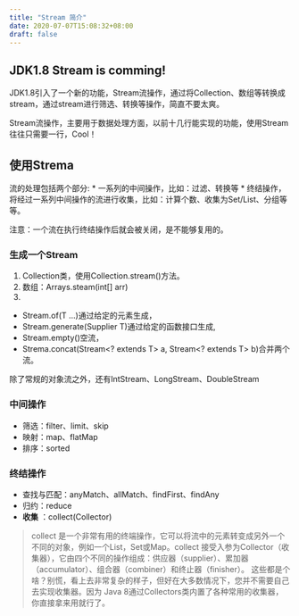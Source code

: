 ```yaml
---
title: "Stream 简介"
date: 2020-07-07T15:08:32+08:00
draft: false
---
```


## JDK1.8 Stream is comming!

JDK1.8引入了一个新的功能，Stream流操作，通过将Collection、数组等转换成stream，通过stream进行筛选、转换等操作，简直不要太爽。

Stream流操作，主要用于数据处理方面，以前十几行能实现的功能，使用Stream往往只需要一行，Cool！

## 使用Strema

流的处理包括两个部分:	
	* 一系列的中间操作，比如：过滤、转换等
	* 终结操作，将经过一系列中间操作的流进行收集，比如：计算个数、收集为Set/List、分组等等。

注意：一个流在执行终结操作后就会被关闭，是不能够复用的。

### 生成一个Stream

1. Collection类，使用Collection.stream()方法。
2. 数组：Arrays.steam(int[] arr) 
3. 
 * Stream.of(T ...)通过给定的元素生成，
 * Stream.generate(Supplier T)通过给定的函数接口生成, 
 * Stream.empty()空流，
 * Strema.concat(Stream<? extends T> a, Stream<? extends T> b)合并两个流。

除了常规的对象流之外，还有IntStream、LongStream、DoubleStream

### 中间操作

* 筛选：filter、limit、skip
* 映射：map、flatMap
* 排序：sorted


### 终结操作

* 查找与匹配：anyMatch、allMatch、findFirst、findAny
* 归约：reduce
* **收集** ：collect(Collector)

>collect 是一个非常有用的终端操作，它可以将流中的元素转变成另外一个不同的对象，例如一个List，Set或Map。collect 接受入参为Collector（收集器），它由四个不同的操作组成：供应器（supplier）、累加器（accumulator）、组合器（combiner）和终止器（finisher）。
这些都是个啥？别慌，看上去非常复杂的样子，但好在大多数情况下，您并不需要自己去实现收集器。因为 Java 8通过Collectors类内置了各种常用的收集器，你直接拿来用就行了。



